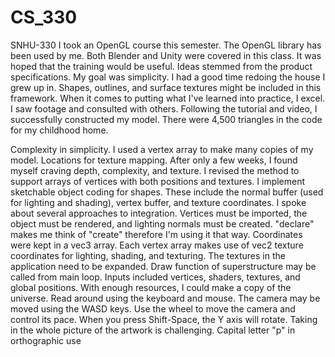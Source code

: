 # CS_330
SNHU-330 
I took an OpenGL course this semester. The OpenGL library has been used by me. Both Blender and Unity were covered in this class. It was hoped that the training would be useful. Ideas stemmed from the product specifications. My goal was simplicity. I had a good time redoing the house I grew up in. Shapes, outlines, and surface textures might be included in this framework. When it comes to putting what I've learned into practice, I excel. I saw footage and consulted with others. Following the tutorial and video, I successfully constructed my model. There were 4,500 triangles in the code for my childhood home.

Complexity in simplicity. I used a vertex array to make many copies of my model. Locations for texture mapping. After only a few weeks, I found myself craving depth, complexity, and texture. I revised the method to support arrays of vertices with both positions and textures. I implement sketchable object coding for shapes. These include the normal buffer (used for lighting and shading), vertex buffer, and texture coordinates. I spoke about several approaches to integration. Vertices must be imported, the object must be rendered, and lighting normals must be created. "declare" makes me think of "create" therefore I'm using it that way. Coordinates were kept in a vec3 array. Each vertex array makes use of vec2 texture coordinates for lighting, shading, and texturing. The textures in the application need to be expanded. Draw function of superstructure may be called from main loop. Inputs included vertices, shaders, textures, and global positions. With enough resources, I could make a copy of the universe. Read around using the keyboard and mouse. The camera may be moved using the WASD keys. Use the wheel to move the camera and control its pace. When you press Shift-Space, the Y axis will rotate. Taking in the whole picture of the artwork is challenging. Capital letter "p" in orthographic use
